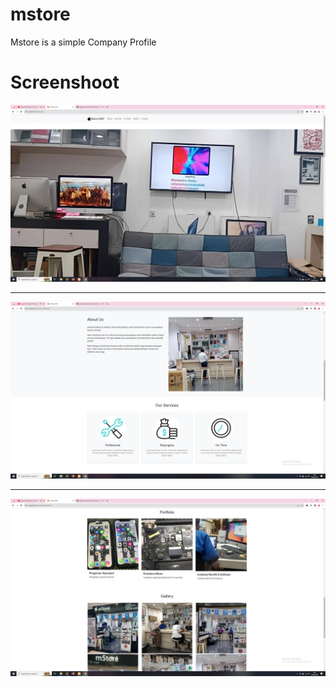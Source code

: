 # mstore
Mstore is a simple Company Profile

# Screenshoot
<section>
<img src="https://raw.githubusercontent.com/gfadsrwt2nd/mstore/main/img/Capture.PNG">
  <hr>
<img src="https://raw.githubusercontent.com/gfadsrwt2nd/mstore/main/img/Capture2.PNG">
  <hr>
<img src="https://raw.githubusercontent.com/gfadsrwt2nd/mstore/main/img/Capture3.PNG">
</section>
